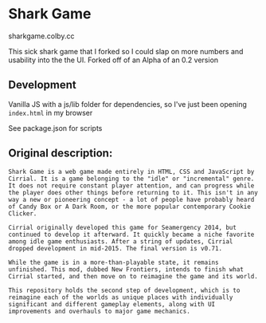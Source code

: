 # Shark Game

sharkgame.colby.cc

This sick shark game that I forked so I could slap on more numbers and usability into the the UI. Forked off of an Alpha of an 0.2 version

## Development

Vanilla JS with a js/lib folder for dependencies, so I've just been opening `index.html` in my browser

See package.json for scripts

## Original description:

```
Shark Game is a web game made entirely in HTML, CSS and JavaScript by Cirrial. It is a game belonging to the "idle" or "incremental" genre. It does not require constant player attention, and can progress while the player does other things before returning to it. This isn't in any way a new or pioneering concept - a lot of people have probably heard of Candy Box or A Dark Room, or the more popular contemporary Cookie Clicker.

Cirrial originally developed this game for Seamergency 2014, but continued to develop it afterward. It quickly became a niche favorite among idle game enthusiasts. After a string of updates, Cirrial dropped development in mid-2015. The final version is v0.71.

While the game is in a more-than-playable state, it remains unfinished. This mod, dubbed New Frontiers, intends to finish what Cirrial started, and then move on to reimagine the game and its world.

This repository holds the second step of development, which is to reimagine each of the worlds as unique places with individually significant and different gameplay elements, along with UI improvements and overhauls to major game mechanics.
```
